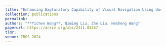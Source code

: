 ```yaml
---
title: "Enhancing Exploratory Capability of Visual Navigation Using Uncertainty of Implicit Scene Representation"
collection: publications
permalink: 
authors: "**Yichen Wang**, Qiming Liu, Zhe Liu, Hesheng Wang"
paperurl: https://arxiv.org/abs/2411.03487
tldr:
venue: IROS 2024
---
```

